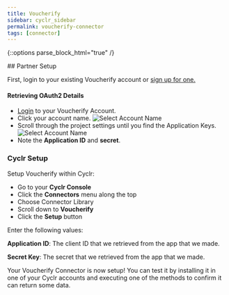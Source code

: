 ```yaml
---
title: Voucherify
sidebar: cyclr_sidebar
permalink: voucherify-connector
tags: [connector]
---
```

{::options parse_block_html="true" /}
<section class="card">
## Partner Setup

First, login to your existing Voucherify account or [sign up for one.](https://app.voucherify.io/#/signup)

#### Retrieving OAuth2 Details

*   [Login](https://app.voucherify.io/#/login) to your Voucherify Account.
*   Click your account name.
![Select Account Name](./images/Voucherify-1.png)
*   Scroll through the project settings until you find the Application Keys.
![Select Account Name](./images/Voucherify-2.png)
*   Note the **Application ID** and **secret**.

### Cyclr Setup

Setup Voucherify within Cyclr:

*   Go to your **Cyclr Console**
*   Click the **Connectors** menu along the top
*   Choose Connector Library
*   Scroll down to **Voucherify**
*   Click the **Setup** button

Enter the following values:

**Application ID**:  The client ID that we retrieved from the app that we made.

**Secret Key**:  The secret that we retrieved from the app that we made.


Your Voucherify Connector is now setup! You can test it by installing it in one of your Cyclr accounts and executing one of the methods to confirm it can return some data.

</section>
